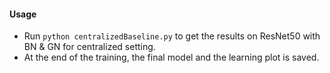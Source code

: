 #### Usage
* Run `python centralizedBaseline.py` to get the results on ResNet50 with BN & GN for centralized setting.
* At the end of the training, the final model and the learning plot is saved.
